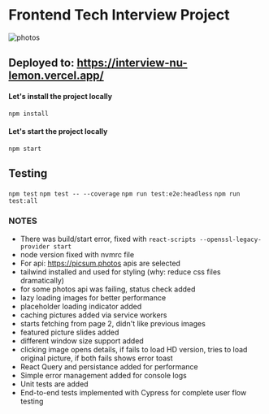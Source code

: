 # Frontend Tech Interview Project
![photos](./Screenshot.png "screenshot")

## Deployed to: https://interview-nu-lemon.vercel.app/

#### Let's install the project locally
`npm install`

#### Let's start the project locally
`npm start`

## Testing
`npm test`
`npm test -- --coverage`
`npm run test:e2e:headless`
`npm run test:all`

### NOTES
- There was build/start error, fixed with `react-scripts --openssl-legacy-provider start`
- node version fixed with nvmrc file
- For api: https://picsum.photos apis are selected
- tailwind installed and used for styling (why: reduce css files dramatically)
- for some photos api was failing, status check added
- lazy loading images for better performance
- placeholder loading indicator added
- caching pictures added via service workers
- starts fetching from page 2, didn't like previous images
- featured picture slides added
- different window size support added
- clicking image opens details, if fails to load HD version, tries to load original picture, if both fails shows error toast
- React Query and persistance added for performance
- Simple error management added for console logs
- Unit tests are added
- End-to-end tests implemented with Cypress for complete user flow testing


